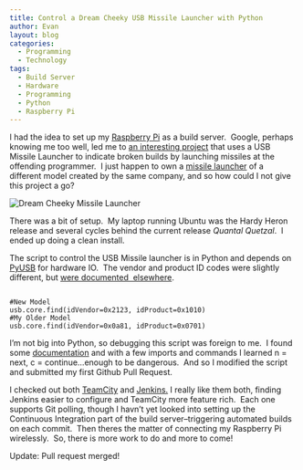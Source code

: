 ```yaml
---
title: Control a Dream Cheeky USB Missile Launcher with Python
author: Evan
layout: blog 
categories:
  - Programming
  - Technology
tags:
  - Build Server
  - Hardware
  - Programming
  - Python
  - Raspberry Pi
---
```

 [1]: http://www.raspberrypi.org/
 [2]: https://github.com/codedance/Retaliation
 [3]: http://www.outletpc.com/lf4254-usb-782-generic-usb-foam-missle-launcher.html
 [4]: http://pyusb.sourceforge.net/
 [5]: https://github.com/sudar/MissileLauncher/blob/master/tools/missile-launcher.py
 [6]: http://www.jetbrains.com/teamcity/
 [7]: http://jenkins-ci.org/
I had the idea to set up my [Raspberry Pi][1] as a build server.  Google, perhaps knowing me too well, led me to [an interesting project][2] that uses a USB Missile Launcher to indicate broken builds by launching missiles at the offending programmer.  I just happen to own a [missile launcher][3] of a different model created by the same company, and so how could I not give this project a go?

![Dream Cheeky Missile Launcher](https://kindasimple.s3.amazonaws.com/wp-content/uploads/2013/03/MissileLauncher.jpg "A picture of a usb missile launcher")

There was a bit of setup.  My laptop running Ubuntu was the Hardy Heron release and several cycles behind the current release *Quantal Quetzal*.  I ended up doing a clean install.

The script to control the USB Missile launcher is in Python and depends on [PyUSB][4] for hardware IO.  The vendor and product ID codes were slightly different, but [were documented  elsewhere][5].

<pre class="prettyprint"><code>
#New Model
usb.core.find(idVendor=0x2123, idProduct=0x1010)
#My Older Model
usb.core.find(idVendor=0x0a81, idProduct=0x0701)
</pre></code>

I&#8217;m not big into Python, so debugging this script was foreign to me.  I found some [documentation][5] and with a few imports and commands I learned n = next, c = continue&#8230;enough to be dangerous.  And so I modified the script and submitted my first Github Pull Request.

I checked out both [TeamCity][6] and [Jenkins.][7] I really like them both, finding Jenkins easier to configure and TeamCity more feature rich.  Each one supports Git polling, though I havn&#8217;t yet looked into setting up the Continuous Integration part of the build server&#8211;triggering automated builds on each commit.  Then theres the matter of connecting my Raspberry Pi wirelessly.  So, there is more work to do and more to come!

Update: Pull request merged!
